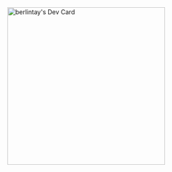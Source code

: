 <a href="https://app.daily.dev/tayio">
<img
src="https://app.daily.dev/devcards/v2/YIxBDba64iUnZMQIhXoKT.png?=7dz"
width="356" alt="berlintay's Dev Card"/>
</a>
